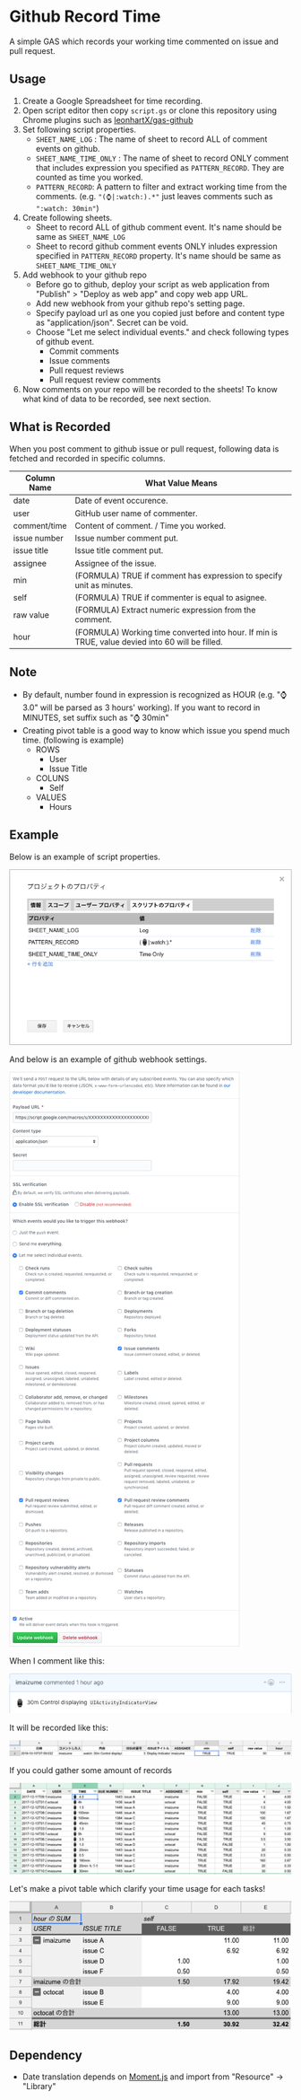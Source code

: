 # Github Record Time

A simple GAS which records your working time commented on issue and pull request.

## Usage

1. Create a Google Spreadsheet for time recording.
1. Open script editor then copy `script.gs` or clone this repository using Chrome plugins such as [leonhartX/gas\-github](https://github.com/leonhartX/gas-github)
1. Set following script properties.
    - `SHEET_NAME_LOG` : The name of sheet to record ALL of comment events on github.
    - `SHEET_NAME_TIME_ONLY` : The name of sheet to record ONLY comment that includes expression you specified as `PATTERN_RECORD`. They are counted as time you worked.
    - `PATTERN_RECORD`: A pattern to filter and extract working time from the comments. (e.g. `"(⌚|:watch:).*"`  just leaves comments such as `":watch: 30min"`)
1. Create following sheets.
    - Sheet to record ALL of github comment event. It's name should be same as `SHEET_NAME_LOG`
    - Sheet to record github comment events ONLY inludes expression specified in `PATTERN_RECORD` property. It's name should be same as `SHEET_NAME_TIME_ONLY`
1. Add webhook to your github repo
    - Before go to github, deploy your script as web application from "Publish" > "Deploy as web app" and copy web app URL.
    - Add new webhook from your github repo's setting page.
    - Specify payload url as one you copied just before and content type as "application/json". Secret can be void.
    - Choose "Let me select individual events." and check following types of github event.
        - Commit comments
        - Issue comments
        - Pull request reviews
        - Pull request review comments
1. Now comments on your repo will be recorded to the sheets! To know what kind of data to be recorded, see next section.

## What is Recorded

When you post comment to github issue or pull request, following data is fetched and recorded in specific columns.

| Column Name | What Value Means |
----|----
| date         | Date of event occurence. |
| user         | GitHub user name of commenter. |
| comment/time | Content of comment. / Time you worked. |
| issue number | Issue number comment put. |
| issue title  | Issue title comment put. |
| assignee     | Assignee of the issue. |
| min          | (FORMULA) TRUE if comment has expression to specify unit as minutes. |
| self         | (FORMULA) TRUE if commenter is equal to asignee. |
| raw value    | (FORMULA) Extract numeric expression from the comment. |
| hour         | (FORMULA) Working time converted into hour. If min is TRUE, value devied into 60 will be filled. |

## Note

- By default, number found in expression is recognized as HOUR (e.g. ":watch: 3.0" will be parsed as 3 hours' working). If you want to record in MINUTES, set suffix such as ":watch: 30min"
- Creating pivot table is a good way to know which issue you spend much time. (following is example)
  - ROWS
    - User
    - Issue Title
  - COLUNS
    - Self
  - VALUES
    - Hours

## Example

Below is an example of script properties.

![script property example](img/script_property_example.png)

And below is an example of github webhook settings.

![github webhook example](img/github_webhook_example.png)

When I comment like this:

![github comment example](img/github_comment_example.png)

It will be recorded like this:

![google spreadsheet example](img/google_spreadsheet_example.png)

If you could gather some amount of records

![pivot table data example](img/pivot_table_data_example.png)

Let's make a pivot table which clarify your time usage for each tasks!

![pivot table example](img/pivot_table_example.png)

## Dependency

- Date translation depends on [Moment.js](https://script.google.com/macros/library/versions/d/15hgNOjKHUG4UtyZl9clqBbl23sDvWMS8pfDJOyIapZk5RBqwL3i-rlCo) and import from "Resource" -> "Library"

